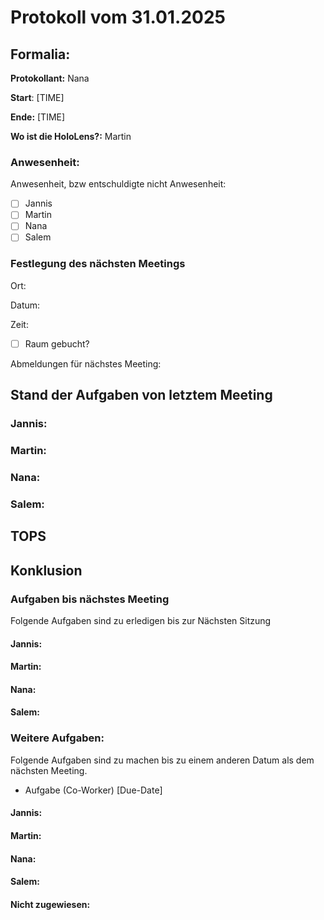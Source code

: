 # Protokoll vom 31.01.2025

## Formalia:

**Protokollant:** Nana

**Start**: [TIME]

**Ende:** [TIME]

**Wo ist die HoloLens?:** Martin

### Anwesenheit:

Anwesenheit, bzw entschuldigte nicht Anwesenheit:

* [ ]  Jannis
* [ ]  Martin
* [ ]  Nana
* [ ]  Salem

### Festlegung des nächsten Meetings

Ort:

Datum:

Zeit:

* [ ]  Raum gebucht?

Abmeldungen für nächstes Meeting:

## Stand der Aufgaben von letztem Meeting

### Jannis:

### Martin:

### Nana:

### Salem:

## TOPS

## Konklusion

### Aufgaben bis nächstes Meeting

Folgende Aufgaben sind zu erledigen bis zur Nächsten Sitzung

#### Jannis:

#### Martin:

#### Nana:

#### Salem:

### Weitere Aufgaben:

Folgende Aufgaben sind zu machen bis zu einem anderen Datum als dem nächsten Meeting.

* Aufgabe (Co-Worker) [Due-Date]

#### Jannis:

#### Martin:

#### Nana:

#### Salem:

#### Nicht zugewiesen:
